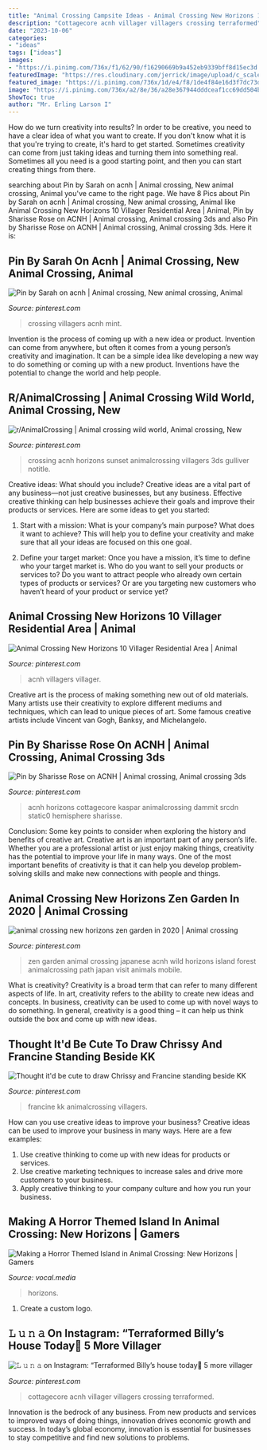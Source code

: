 ```yaml
---
title: "Animal Crossing Campsite Ideas - Animal Crossing New Horizons 10 Villager Residential Area"
description: "Cottagecore acnh villager villagers crossing terraformed"
date: "2023-10-06"
categories:
- "ideas"
tags: ["ideas"]
images:
- "https://i.pinimg.com/736x/f1/62/90/f16290669b9a452eb9339bff8d15ec3d.jpg"
featuredImage: "https://res.cloudinary.com/jerrick/image/upload/c_scale,q_auto/5efb6549eac94e001c4d2b76.jpg"
featured_image: "https://i.pinimg.com/736x/1d/e4/f8/1de4f84e16d3f7dc73d4d7bd0dbcd10f.jpg"
image: "https://i.pinimg.com/736x/a2/8e/36/a28e367944dddceaf1cc69dd504bbad7.jpg"
ShowToc: true
author: "Mr. Erling Larson I"
---
```



How do we turn creativity into results?
In order to be creative, you need to have a clear idea of what you want to create. If you don't know what it is that you're trying to create, it's hard to get started. Sometimes creativity can come from just taking ideas and turning them into something real. Sometimes all you need is a good starting point, and then you can start creating things from there.

	

		
searching about Pin by Sarah on acnh | Animal crossing, New animal crossing, Animal you've came to the right page. We have 8 Pics about Pin by Sarah on acnh | Animal crossing, New animal crossing, Animal like Animal Crossing New Horizons 10 Villager Residential Area | Animal, Pin by Sharisse Rose on ACNH | Animal crossing, Animal crossing 3ds and also Pin by Sharisse Rose on ACNH | Animal crossing, Animal crossing 3ds. Here it is:
		
    
## Pin By Sarah On Acnh | Animal Crossing, New Animal Crossing, Animal

<img loading=lazy src="https://i.pinimg.com/736x/bc/e0/3d/bce03d214f51a29882e4b51556d0a2a2.jpg" onerror="this.onerror=null;this.src='https://tse3.mm.bing.net/th?id=OIP.XmH5xp_EN2_7CNiWppGMyQHaEK&amp;pid=15.1';" alt="Pin by Sarah on acnh | Animal crossing, New animal crossing, Animal">

_Source: pinterest.com_

>crossing villagers acnh mint. 

	

Invention is the process of coming up with a new idea or product. Invention can come from anywhere, but often it comes from a young person’s creativity and imagination. It can be a simple idea like developing a new way to do something or coming up with a new product. Inventions have the potential to change the world and help people.

    
## R/AnimalCrossing | Animal Crossing Wild World, Animal Crossing, New

<img loading=lazy src="https://i.pinimg.com/736x/7b/f6/46/7bf646eeff6cde62c09a59df8b549922.jpg" onerror="this.onerror=null;this.src='https://tse4.mm.bing.net/th?id=OIP.Ikkz7-1jw5RQoUc-rs5AtQHaEK&amp;pid=15.1';" alt="r/AnimalCrossing | Animal crossing wild world, Animal crossing, New">

_Source: pinterest.com_

>crossing acnh horizons sunset animalcrossing villagers 3ds gulliver notitle. 

	

Creative ideas: What should you include?
Creative ideas are a vital part of any business—not just creative businesses, but any business. Effective creative thinking can help businesses achieve their goals and improve their products or services. Here are some ideas to get you started:
1. Start with a mission: What is your company’s main purpose? What does it want to achieve? This will help you to define your creativity and make sure that all your ideas are focused on this one goal.

2. Define your target market: Once you have a mission, it’s time to define who your target market is. Who do you want to sell your products or services to? Do you want to attract people who already own certain types of products or services? Or are you targeting new customers who haven’t heard of your product or service yet?

    
## Animal Crossing New Horizons 10 Villager Residential Area | Animal

<img loading=lazy src="https://i.pinimg.com/736x/a2/8e/36/a28e367944dddceaf1cc69dd504bbad7.jpg" onerror="this.onerror=null;this.src='https://tse4.mm.bing.net/th?id=OIP.lgRDix3kEnLfWfMxB1e-cgHaLH&amp;pid=15.1';" alt="Animal Crossing New Horizons 10 Villager Residential Area | Animal">

_Source: pinterest.com_

>acnh villagers villager. 

	

Creative art is the process of making something new out of old materials. Many artists use their creativity to explore different mediums and techniques, which can lead to unique pieces of art. Some famous creative artists include Vincent van Gogh, Banksy, and Michelangelo.

    
## Pin By Sharisse Rose On ACNH | Animal Crossing, Animal Crossing 3ds

<img loading=lazy src="https://i.pinimg.com/736x/1d/e4/f8/1de4f84e16d3f7dc73d4d7bd0dbcd10f.jpg" onerror="this.onerror=null;this.src='https://tse3.mm.bing.net/th?id=OIP.HeDnnqwjBbj-hpERXcoiIAHaEK&amp;pid=15.1';" alt="Pin by Sharisse Rose on ACNH | Animal crossing, Animal crossing 3ds">

_Source: pinterest.com_

>acnh horizons cottagecore kaspar animalcrossing dammit srcdn static0 hemisphere sharisse. 

	

Conclusion: Some key points to consider when exploring the history and benefits of creative art.
Creative art is an important part of any person’s life. Whether you are a professional artist or just enjoy making things, creativity has the potential to improve your life in many ways. One of the most important benefits of creativity is that it can help you develop problem-solving skills and make new connections with people and things.

    
## Animal Crossing New Horizons Zen Garden In 2020 | Animal Crossing

<img loading=lazy src="https://i.pinimg.com/736x/f1/62/90/f16290669b9a452eb9339bff8d15ec3d.jpg" onerror="this.onerror=null;this.src='https://tse2.mm.bing.net/th?id=OIP.1YDkNlgK_Q0duYciBd-1SAHaEK&amp;pid=15.1';" alt="animal crossing new horizons zen garden in 2020 | Animal crossing">

_Source: pinterest.com_

>zen garden animal crossing japanese acnh wild horizons island forest animalcrossing path japan visit animals mobile. 

	

What is creativity?
Creativity is a broad term that can refer to many different aspects of life. In art, creativity refers to the ability to create new ideas and concepts. In business, creativity can be used to come up with novel ways to do something. In general, creativity is a good thing – it can help us think outside the box and come up with new ideas.

    
## Thought It&#039;d Be Cute To Draw Chrissy And Francine Standing Beside KK

<img loading=lazy src="https://i.pinimg.com/736x/f7/fe/ec/f7feec13c7aece733c07f3b82e0474b7.jpg" onerror="this.onerror=null;this.src='https://tse4.mm.bing.net/th?id=OIP.i9Wt_m95unv0-Ul5fY7LpQHaJ3&amp;pid=15.1';" alt="Thought it&#039;d be cute to draw Chrissy and Francine standing beside KK">

_Source: pinterest.com_

>francine kk animalcrossing villagers. 

	

How can you use creative ideas to improve your business?
Creative ideas can be used to improve your business in many ways. Here are a few examples:
1. Use creative thinking to come up with new ideas for products or services.
2. Use creative marketing techniques to increase sales and drive more customers to your business.
3. Apply creative thinking to your company culture and how you run your business.

    
## Making A Horror Themed Island In Animal Crossing: New Horizons | Gamers

<img loading=lazy src="https://res.cloudinary.com/jerrick/image/upload/c_scale,q_auto/5efb6549eac94e001c4d2b76.jpg" onerror="this.onerror=null;this.src='https://tse2.mm.bing.net/th?id=OIP.OnJ0hc8QmJZ_Vk2CnQIJ_QHaEK&amp;pid=15.1';" alt="Making a Horror Themed Island in Animal Crossing: New Horizons | Gamers">

_Source: vocal.media_

>horizons. 

	

1. Create a custom logo.

    
## 𝙻 𝚞 𝚗 𝚊 On Instagram: “Terraformed Billy’s House Today🌾 5 More Villager

<img loading=lazy src="https://i.pinimg.com/736x/7a/df/6c/7adf6c6fc56887faef9a6a19acf322f0.jpg" onerror="this.onerror=null;this.src='https://tse4.mm.bing.net/th?id=OIP.lOy90YKAkXgANh2KE3eLcwHaEK&amp;pid=15.1';" alt="𝙻 𝚞 𝚗 𝚊 on Instagram: “Terraformed Billy’s house today🌾 5 more villager">

_Source: pinterest.com_

>cottagecore acnh villager villagers crossing terraformed. 

	

Innovation is the bedrock of any business. From new products and services to improved ways of doing things, innovation drives economic growth and success. In today’s global economy, innovation is essential for businesses to stay competitive and find new solutions to problems.

